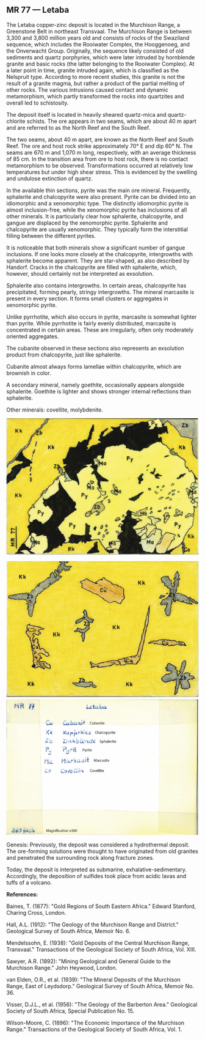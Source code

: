 ## MR 77 — Letaba

The Letaba copper-zinc deposit is located in the Murchison Range, a Greenstone Belt in northeast Transvaal.
The Murchison Range is between 3,300 and 3,800 million years old and consists of rocks of the Swaziland sequence, which includes the Rooiwater Complex, the Hooggenoeg, and the Onverwacht Group.
Originally, the sequence likely consisted of old sediments and quartz porphyries, which were later intruded by hornblende granite and basic rocks (the latter belonging to the Rooiwater Complex).
At a later point in time, granite intruded again, which is classified as the Nelspruit type.
According to more recent studies, this granite is not the result of a granite magma, but rather a product of the partial melting of other rocks.
The various intrusions caused contact and dynamic metamorphism, which partly transformed the rocks into quartzites and overall led to schistosity.

The deposit itself is located in heavily sheared quartz-mica and quartz-chlorite schists.
The ore appears in two seams, which are about 40 m apart and are referred to as the North Reef and the South Reef.

The two seams, about 40 m apart, are known as the North Reef and South Reef.
The ore and host rock strike approximately 70° E and dip 60° N.
The seams are 670 m and 1,070 m long, respectively, with an average thickness of 85 cm.
In the transition area from ore to host rock, there is no contact metamorphism to be observed.
Transformations occurred at relatively low temperatures but under high shear stress.
This is evidenced by the swelling and undulose extinction of quartz.

In the available thin sections, pyrite was the main ore mineral.
Frequently, sphalerite and chalcopyrite were also present.
Pyrite can be divided into an idiomorphic and a xenomorphic type.
The distinctly idiomorphic pyrite is almost inclusion-free, while the xenomorphic pyrite has inclusions of all other minerals.
It is particularly clear how sphalerite, chalcopyrite, and gangue are displaced by the xenomorphic pyrite.
Sphalerite and chalcopyrite are usually xenomorphic.
They typically form the interstitial filling between the different pyrites.

It is noticeable that both minerals show a significant number of gangue inclusions.
If one looks more closely at the chalcopyrite, intergrowths with sphalerite become apparent.
They are star-shaped, as also described by Handorf.
Cracks in the chalcopyrite are filled with sphalerite, which, however, should certainly not be interpreted as exsolution.

Sphalerite also contains intergrowths.
In certain areas, chalcopyrite has precipitated, forming pearly, stringy intergrowths.
The mineral marcasite is present in every section.
It forms small clusters or aggregates in xenomorphic pyrite.

Unlike pyrrhotite, which also occurs in pyrite, marcasite is somewhat lighter than pyrite.
While pyrrhotite is fairly evenly distributed, marcasite is concentrated in certain areas.
These are irregularly, often only moderately oriented aggregates.

The cubanite observed in these sections also represents an exsolution product from chalcopyrite, just like sphalerite.

Cubanite almost always forms lamellae within chalcopyrite, which are brownish in color.

A secondary mineral, namely goethite, occasionally appears alongside sphalerite. Goethite is lighter and shows stronger internal reflections than sphalerite.

Other minerals: covellite, molybdenite.

![24 Letaba 1](https://github.com/DinaKlim/OD_RL_notes/blob/main/RL_notes/24_Letaba/24%20Letaba%201.jpg)

![24 Letaba 2](https://github.com/DinaKlim/OD_RL_notes/blob/main/RL_notes/24_Letaba/24%20Letaba%202.jpg)

Genesis:
Previously, the deposit was considered a hydrothermal deposit.
The ore-forming solutions were thought to have originated from old granites and penetrated the surrounding rock along fracture zones.

Today, the deposit is interpreted as submarine, exhalative-sedimentary.
Accordingly, the deposition of sulfides took place from acidic lavas and tuffs of a volcano.

**References:**

Baines, T. (1877): "Gold Regions of South Eastern Africa."
Edward Stanford, Charing Cross, London.

Hall, A.L. (1912): "The Geology of the Murchison Range and District."
Geological Survey of South Africa, Memoir No. 6.

Mendelssohn, E. (1938): "Gold Deposits of the Central Murchison Range, Transvaal."
Transactions of the Geological Society of South Africa, Vol. XIII.

Sawyer, A.R. (1892): "Mining Geological and General Guide to the Murchison Range."
John Heywood, London.

van Elden, O.R., et al. (1939): "The Mineral Deposits of the Murchison Range, East of Leydsdorp."
Geological Survey of South Africa, Memoir No. 36.

Visser, D.J.L., et al. (1956): "The Geology of the Barberton Area."
Geological Society of South Africa, Special Publication No. 15.

Wilson-Moore, C. (1896): "The Economic Importance of the Murchison Range."
Transactions of the Geological Society of South Africa, Vol. 1.
